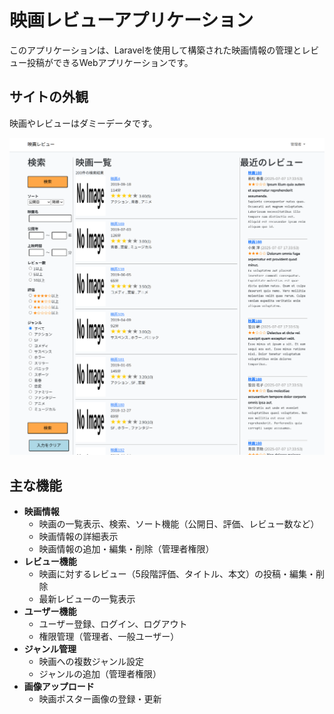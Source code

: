 # 映画レビューアプリケーション

このアプリケーションは、Laravelを使用して構築された映画情報の管理とレビュー投稿ができるWebアプリケーションです。

## サイトの外観

映画やレビューはダミーデータです。

![アプリのスクリーンショット](home.png)

## 主な機能

- **映画情報**
    - 映画の一覧表示、検索、ソート機能（公開日、評価、レビュー数など）
    - 映画情報の詳細表示
    - 映画情報の追加・編集・削除（管理者権限）
- **レビュー機能**
    - 映画に対するレビュー（5段階評価、タイトル、本文）の投稿・編集・削除
    - 最新レビューの一覧表示
- **ユーザー機能**
    - ユーザー登録、ログイン、ログアウト
    - 権限管理（管理者、一般ユーザー）
- **ジャンル管理**
    - 映画への複数ジャンル設定
    - ジャンルの追加（管理者権限）
- **画像アップロード**
    - 映画ポスター画像の登録・更新
